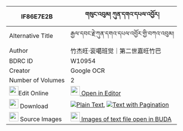 |IF86E7E2B|གསུང་འབུམ། ཀུན་དགའ་དཔལ་འབྱོར། 
| --- | --- 
|Alternative Title |རྒྱལ་དབང་རྗེ་ཀུན་དགའ་དཔལ་འབྱོར་གྱི་བཀའ་འབུམ།
|Author| 竹杰旺·衮噶班觉｜第二世嘉旺竹巴
|BDRC ID | W10954
|Creator | Google OCR
|Number of Volumes| 2
|<img width="25" src="https://img.icons8.com/color/25/000000/edit-property.png">Edit Online| [<img width="25" src="https://avatars.githubusercontent.com/u/45091458?s=200&v=4"> Open in Editor](http://editor.openpecha.org/IF86E7E2B)
|<img width="25" src="https://img.icons8.com/fluent/48/000000/download-2.png"/>  Download | [![](https://img.icons8.com/color/20/000000/txt.png)Plain Text](https://github.com/Openpecha/IF86E7E2B/releases/download/v1/sungbum_kunga_paljor_plain_IF86E7E2B.zip), [![](https://img.icons8.com/color/20/000000/txt.png)Text with Pagination](https://github.com/Openpecha/IF86E7E2B/releases/download/v1/sungbum_kunga_paljor_pages_IF86E7E2B.zip)
|<img width="25" src="https://img.icons8.com/plasticine/100/000000/pictures-folder.png"/>  Source Images | [<img width="25" src="https://library.bdrc.io/icons/BUDA-small.svg"> Images of text file open in BUDA](https://library.bdrc.io/show/bdr:W10954)